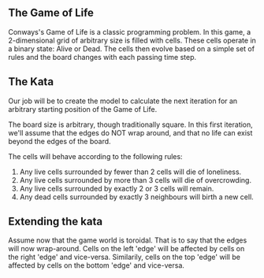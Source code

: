## The Game of Life

Conways's Game of Life is a classic programming problem. In this game, a 2-dimensional grid of arbitrary size is filled with cells. These cells operate in a binary state: Alive or Dead. The cells then evolve based on a simple set of rules and the board changes with each passing time step.

## The Kata

Our job will be to create the model to calculate the next iteration for an arbitrary starting position of the Game of Life.

The board size is arbitrary, though traditionally square. In this first iteration, we'll assume that the edges do NOT wrap around, and that no life can exist beyond the edges of the board.

The cells will behave according to the following rules:
 1. Any live cells surrounded by fewer than 2 cells will die of loneliness.
 2. Any live cells surrounded by more than 3 cells will die of overcrowding.
 3. Any live cells surrounded by exactly 2 or 3 cells will remain.
 4. Any dead cells surrounded by exactly 3 neighbours will birth a new cell.

 ## Extending the kata

 Assume now that the game world is toroidal. That is to say that the edges will now wrap-around. Cells on the left 'edge' will be affected by cells on the right 'edge' and vice-versa. Similarily, cells on the top 'edge' will be affected by cells on the bottom 'edge' and vice-versa.


